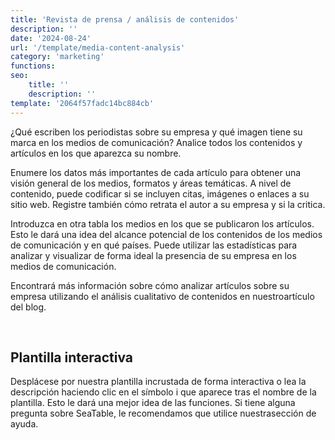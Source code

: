 ```yaml
---
title: 'Revista de prensa / análisis de contenidos'
description: ''
date: '2024-08-24'
url: '/template/media-content-analysis'
category: 'marketing'
functions:
seo:
    title: ''
    description: ''
template: '2064f57fadc14bc884cb'
---
```


¿Qué escriben los periodistas sobre su empresa y qué imagen tiene su marca en los medios de comunicación? Analice todos los contenidos y artículos en los que aparezca su nombre.

Enumere los datos más importantes de cada artículo para obtener una visión general de los medios, formatos y áreas temáticas. A nivel de contenido, puede codificar si se incluyen citas, imágenes o enlaces a su sitio web. Registre también cómo retrata el autor a su empresa y si la critica.

Introduzca en otra tabla los medios en los que se publicaron los artículos. Esto le dará una idea del alcance potencial de los contenidos de los medios de comunicación y en qué países. Puede utilizar las estadísticas para analizar y visualizar de forma ideal la presencia de su empresa en los medios de comunicación.

Encontrará más información sobre cómo analizar artículos sobre su empresa utilizando el análisis cualitativo de contenidos en nuestroartículo del blog.

​

## Plantilla interactiva

Desplácese por nuestra plantilla incrustada de forma interactiva o lea la descripción haciendo clic en el símbolo i que aparece tras el nombre de la plantilla. Esto le dará una mejor idea de las funciones. Si tiene alguna pregunta sobre SeaTable, le recomendamos que utilice nuestrasección de ayuda.
